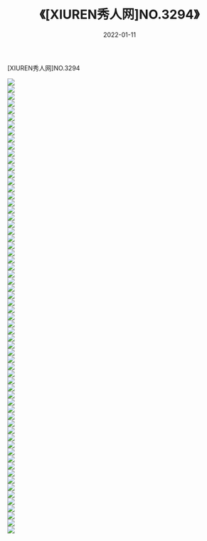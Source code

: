 ﻿---
layout: post
title:  《[XIUREN秀人网]NO.3294》
date:   2022-01-11
img: http://img.660000.xyz/Sharelink/秀人网/秀人网第04部分/[XIUREN秀人网]NO.3294/000.jpg
categories: [美女, 清纯, 唯美]
---

[XIUREN秀人网]NO.3294

 ![](http://img.660000.xyz/Sharelink/秀人网/秀人网第04部分/[XIUREN秀人网]NO.3294/001.jpg) <br>![](http://img.660000.xyz/Sharelink/秀人网/秀人网第04部分/[XIUREN秀人网]NO.3294/002.jpg) <br>![](http://img.660000.xyz/Sharelink/秀人网/秀人网第04部分/[XIUREN秀人网]NO.3294/003.jpg) <br>![](http://img.660000.xyz/Sharelink/秀人网/秀人网第04部分/[XIUREN秀人网]NO.3294/004.jpg) <br>![](http://img.660000.xyz/Sharelink/秀人网/秀人网第04部分/[XIUREN秀人网]NO.3294/005.jpg) <br>![](http://img.660000.xyz/Sharelink/秀人网/秀人网第04部分/[XIUREN秀人网]NO.3294/006.jpg) <br>![](http://img.660000.xyz/Sharelink/秀人网/秀人网第04部分/[XIUREN秀人网]NO.3294/007.jpg) <br>![](http://img.660000.xyz/Sharelink/秀人网/秀人网第04部分/[XIUREN秀人网]NO.3294/008.jpg) <br>![](http://img.660000.xyz/Sharelink/秀人网/秀人网第04部分/[XIUREN秀人网]NO.3294/009.jpg) <br>![](http://img.660000.xyz/Sharelink/秀人网/秀人网第04部分/[XIUREN秀人网]NO.3294/010.jpg) <br>![](http://img.660000.xyz/Sharelink/秀人网/秀人网第04部分/[XIUREN秀人网]NO.3294/011.jpg) <br>![](http://img.660000.xyz/Sharelink/秀人网/秀人网第04部分/[XIUREN秀人网]NO.3294/012.jpg) <br>![](http://img.660000.xyz/Sharelink/秀人网/秀人网第04部分/[XIUREN秀人网]NO.3294/013.jpg) <br>![](http://img.660000.xyz/Sharelink/秀人网/秀人网第04部分/[XIUREN秀人网]NO.3294/014.jpg) <br>![](http://img.660000.xyz/Sharelink/秀人网/秀人网第04部分/[XIUREN秀人网]NO.3294/015.jpg) <br>![](http://img.660000.xyz/Sharelink/秀人网/秀人网第04部分/[XIUREN秀人网]NO.3294/016.jpg) <br>![](http://img.660000.xyz/Sharelink/秀人网/秀人网第04部分/[XIUREN秀人网]NO.3294/017.jpg) <br>![](http://img.660000.xyz/Sharelink/秀人网/秀人网第04部分/[XIUREN秀人网]NO.3294/018.jpg) <br>![](http://img.660000.xyz/Sharelink/秀人网/秀人网第04部分/[XIUREN秀人网]NO.3294/019.jpg) <br>![](http://img.660000.xyz/Sharelink/秀人网/秀人网第04部分/[XIUREN秀人网]NO.3294/020.jpg) <br>![](http://img.660000.xyz/Sharelink/秀人网/秀人网第04部分/[XIUREN秀人网]NO.3294/021.jpg) <br>![](http://img.660000.xyz/Sharelink/秀人网/秀人网第04部分/[XIUREN秀人网]NO.3294/022.jpg) <br>![](http://img.660000.xyz/Sharelink/秀人网/秀人网第04部分/[XIUREN秀人网]NO.3294/023.jpg) <br>![](http://img.660000.xyz/Sharelink/秀人网/秀人网第04部分/[XIUREN秀人网]NO.3294/024.jpg) <br>![](http://img.660000.xyz/Sharelink/秀人网/秀人网第04部分/[XIUREN秀人网]NO.3294/025.jpg) <br>![](http://img.660000.xyz/Sharelink/秀人网/秀人网第04部分/[XIUREN秀人网]NO.3294/026.jpg) <br>![](http://img.660000.xyz/Sharelink/秀人网/秀人网第04部分/[XIUREN秀人网]NO.3294/027.jpg) <br>![](http://img.660000.xyz/Sharelink/秀人网/秀人网第04部分/[XIUREN秀人网]NO.3294/028.jpg) <br>![](http://img.660000.xyz/Sharelink/秀人网/秀人网第04部分/[XIUREN秀人网]NO.3294/029.jpg) <br>![](http://img.660000.xyz/Sharelink/秀人网/秀人网第04部分/[XIUREN秀人网]NO.3294/030.jpg) <br>![](http://img.660000.xyz/Sharelink/秀人网/秀人网第04部分/[XIUREN秀人网]NO.3294/031.jpg) <br>![](http://img.660000.xyz/Sharelink/秀人网/秀人网第04部分/[XIUREN秀人网]NO.3294/032.jpg) <br>![](http://img.660000.xyz/Sharelink/秀人网/秀人网第04部分/[XIUREN秀人网]NO.3294/033.jpg) <br>![](http://img.660000.xyz/Sharelink/秀人网/秀人网第04部分/[XIUREN秀人网]NO.3294/034.jpg) <br>![](http://img.660000.xyz/Sharelink/秀人网/秀人网第04部分/[XIUREN秀人网]NO.3294/035.jpg) <br>![](http://img.660000.xyz/Sharelink/秀人网/秀人网第04部分/[XIUREN秀人网]NO.3294/036.jpg) <br>![](http://img.660000.xyz/Sharelink/秀人网/秀人网第04部分/[XIUREN秀人网]NO.3294/037.jpg) <br>![](http://img.660000.xyz/Sharelink/秀人网/秀人网第04部分/[XIUREN秀人网]NO.3294/038.jpg) <br>![](http://img.660000.xyz/Sharelink/秀人网/秀人网第04部分/[XIUREN秀人网]NO.3294/039.jpg) <br>![](http://img.660000.xyz/Sharelink/秀人网/秀人网第04部分/[XIUREN秀人网]NO.3294/040.jpg) <br>![](http://img.660000.xyz/Sharelink/秀人网/秀人网第04部分/[XIUREN秀人网]NO.3294/041.jpg) <br>![](http://img.660000.xyz/Sharelink/秀人网/秀人网第04部分/[XIUREN秀人网]NO.3294/042.jpg) <br>![](http://img.660000.xyz/Sharelink/秀人网/秀人网第04部分/[XIUREN秀人网]NO.3294/043.jpg) <br>![](http://img.660000.xyz/Sharelink/秀人网/秀人网第04部分/[XIUREN秀人网]NO.3294/044.jpg) <br>![](http://img.660000.xyz/Sharelink/秀人网/秀人网第04部分/[XIUREN秀人网]NO.3294/045.jpg) <br>![](http://img.660000.xyz/Sharelink/秀人网/秀人网第04部分/[XIUREN秀人网]NO.3294/046.jpg) <br>![](http://img.660000.xyz/Sharelink/秀人网/秀人网第04部分/[XIUREN秀人网]NO.3294/047.jpg) <br>![](http://img.660000.xyz/Sharelink/秀人网/秀人网第04部分/[XIUREN秀人网]NO.3294/048.jpg) <br>![](http://img.660000.xyz/Sharelink/秀人网/秀人网第04部分/[XIUREN秀人网]NO.3294/049.jpg) <br>![](http://img.660000.xyz/Sharelink/秀人网/秀人网第04部分/[XIUREN秀人网]NO.3294/050.jpg) <br>![](http://img.660000.xyz/Sharelink/秀人网/秀人网第04部分/[XIUREN秀人网]NO.3294/051.jpg) <br>![](http://img.660000.xyz/Sharelink/秀人网/秀人网第04部分/[XIUREN秀人网]NO.3294/052.jpg) <br>![](http://img.660000.xyz/Sharelink/秀人网/秀人网第04部分/[XIUREN秀人网]NO.3294/053.jpg) <br>![](http://img.660000.xyz/Sharelink/秀人网/秀人网第04部分/[XIUREN秀人网]NO.3294/054.jpg) <br>![](http://img.660000.xyz/Sharelink/秀人网/秀人网第04部分/[XIUREN秀人网]NO.3294/055.jpg) <br>![](http://img.660000.xyz/Sharelink/秀人网/秀人网第04部分/[XIUREN秀人网]NO.3294/056.jpg) <br>![](http://img.660000.xyz/Sharelink/秀人网/秀人网第04部分/[XIUREN秀人网]NO.3294/057.jpg) <br>![](http://img.660000.xyz/Sharelink/秀人网/秀人网第04部分/[XIUREN秀人网]NO.3294/058.jpg) <br>![](http://img.660000.xyz/Sharelink/秀人网/秀人网第04部分/[XIUREN秀人网]NO.3294/059.jpg) <br>![](http://img.660000.xyz/Sharelink/秀人网/秀人网第04部分/[XIUREN秀人网]NO.3294/060.jpg) <br>![](http://img.660000.xyz/Sharelink/秀人网/秀人网第04部分/[XIUREN秀人网]NO.3294/061.jpg) <br>![](http://img.660000.xyz/Sharelink/秀人网/秀人网第04部分/[XIUREN秀人网]NO.3294/062.jpg) <br>![](http://img.660000.xyz/Sharelink/秀人网/秀人网第04部分/[XIUREN秀人网]NO.3294/063.jpg) <br>![](http://img.660000.xyz/Sharelink/秀人网/秀人网第04部分/[XIUREN秀人网]NO.3294/064.jpg) <br>